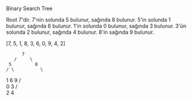 Binary Search Tree

Root 7'dir.
7'nin solunda 5 bulunur, sağında 8 bulunur.
5'in solunda 1 bulunur, sağında 6 bulunur.
1'in solunda 0 bulunur, sağında 3 bulunur.
3'ün solunda 2 bulunur, sağında 4 bulunur.
8'in sağında 9 bulunur.


[7, 5, 1, 8, 3, 6, 0, 9, 4, 2]

          7
       /     \
     5         8
    / \          \
   1   6          9
  / \
 0   3
    / \
   2   4